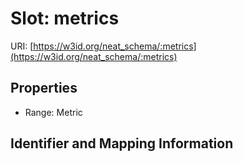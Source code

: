 # Slot: metrics

URI: [https://w3id.org/neat_schema/:metrics](https://w3id.org/neat_schema/:metrics)



<!-- no inheritance hierarchy -->


## Properties

 * Range: Metric



## Identifier and Mapping Information





